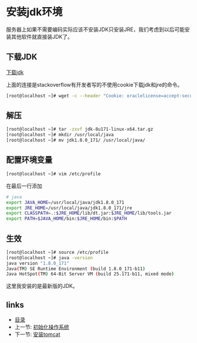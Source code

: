 # 安装jdk环境

服务器上如果不需要编码实际应该不安装JDK只安装JRE，我们考虑到以后可能安装其他软件就直接装JDK了。

## 下载JDK

[下载jdk](http://stackoverflow.com/questions/10268583/downloading-java-jdk-on-linux-via-wget-is-shown-license-page-instead)

上面的连接是stackoverflow有开发者写的不使用cookie下载jdk和jre的命令。

```bash
[root@localhost ~]# wget -c --header "Cookie: oraclelicense=accept-securebackup-cookie" http://download.oracle.com/otn-pub/java/jdk/8u171-b11/512cd62ec5174c3487ac17c61aaa89e8/jdk-8u171-linux-x64.tar.gz
```

## 解压

```bash
[root@localhost ~]# tar -zxvf jdk-8u171-linux-x64.tar.gz
[root@localhost ~]# mkdir /usr/local/java
[root@localhost ~]# mv jdk1.8.0_171/ /usr/local/java/
```

## 配置环境变量

```bash
[root@localhost ~]# vim /etc/profile
```

在最后一行添加

```bash
# java
export JAVA_HOME=/usr/local/java/jdk1.8.0_171
export JRE_HOME=/usr/local/java/jdk1.8.0_171/jre
export CLASSPATH=.:$JRE_HOME/lib/dt.jar:$JRE_HOME/lib/tools.jar
export PATH=$JAVA_HOME/bin:$JRE_HOME/bin:$PATH
```

## 生效

```bash
[root@localhost ~]# source /etc/profile
[root@localhost ~]# java -version
java version "1.8.0_171"
Java(TM) SE Runtime Environment (build 1.8.0_171-b11)
Java HotSpot(TM) 64-Bit Server VM (build 25.171-b11, mixed mode)
```
这里我安装的是最新版的JDK。

## links
   * [目录](<README.md>)
   * 上一节: [初始化操作系统](<init-os.md>)
   * 下一节: [安装tomcat](<install-tomcat.md>)
